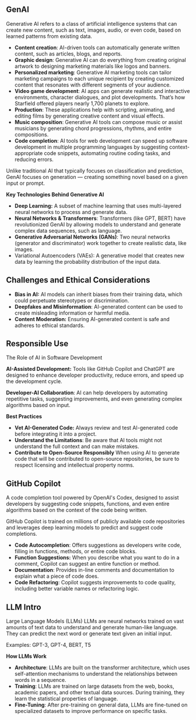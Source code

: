 ## GenAI
 Generative AI refers to a class of artificial intelligence systems that can create new content, such as text, images, audio, or even code, 
 based on learned patterns from existing data.

- **Content creation**: AI-driven tools can automatically generate written content, such as articles, blogs, and reports.
- **Graphic design**: Generative AI can do everything from creating original artwork to designing marketing materials like logos and banners.
- **Personalized marketing**: Generative AI marketing tools can tailor marketing campaigns to each unique recipient by creating customized content that resonates with different segments of your audience.
- **Video game development**: AI apps can generate realistic and interactive environments, character dialogues, and plot developments. That’s how Starfield offered players nearly 1,700 planets to explore.
- **Production**: These applications help with scripting, animating, and editing films by generating creative content and visual effects.
- **Music composition**: Generative AI tools can compose music or assist musicians by generating chord progressions, rhythms, and entire compositions.
- **Code completion**: AI tools for web development can speed up software development in multiple programming languages by suggesting context-appropriate code snippets, automating routine coding tasks, and reducing errors.

Unlike traditional AI that typically focuses on classification and prediction, GenAI focuses on generation — creating something novel based on a given input or prompt.

**Key Technologies Behind Generative AI**
- **Deep Learning:** A subset of machine learning that uses multi-layered neural networks to process and generate data.
- **Neural Networks & Transformers**: Transformers (like GPT, BERT) have revolutionized GenAI by allowing models to understand and generate complex data sequences, such as language.
- **Generative Adversarial Networks (GANs)**: Two neural networks (generator and discriminator) work together to create realistic data, like images.
- Variational Autoencoders (VAEs): A generative model that creates new data by learning the probability distribution of the input data.



## Challenges and Ethical Considerations
- **Bias in AI:** AI models can inherit biases from their training data, which could perpetuate stereotypes or discrimination.
- **Deepfakes and Misinformation**: AI-generated content can be used to create misleading information or harmful media.
- **Content Moderation:** Ensuring AI-generated content is safe and adheres to ethical standards.

## Responsible Use

The Role of AI in Software Development

**AI-Assisted Development:** Tools like GitHub Copilot and ChatGPT are designed to enhance developer productivity, reduce errors, and speed up the development cycle.

**Developer-AI Collaboration**: AI can help developers by automating repetitive tasks, suggesting improvements, and even generating complex algorithms based on input.

**Best Practices**

- **Vet AI-Generated Code:** Always review and test AI-generated code before integrating it into a project.
- **Understand the Limitations**: Be aware that AI tools might not understand the full context and can make mistakes.
- **Contribute to Open-Source Responsibly** When using AI to generate code that will be contributed to open-source repositories, be sure to respect licensing and intellectual property norms.


## GitHub Copilot
 A code completion tool powered by OpenAI's Codex, designed to assist developers by suggesting code snippets, functions, and even entire algorithms based on the context of the code being written.

GitHub Copilot is trained on millions of publicly available code repositories and leverages deep learning models to predict and suggest code completions.

- **Code Autocompletion**: Offers suggestions as developers write code, filling in functions, methods, or entire code blocks.
- **Function Suggestions:** When you describe what you want to do in a comment, Copilot can suggest an entire function or method.
- **Documentation**: Provides in-line comments and documentation to explain what a piece of code does.
- **Code Refactoring**: Copilot suggests improvements to code quality, including better variable names or refactoring logic.

## LLM Intro
Large Language Models (LLMs)
LLMs are neural networks trained on vast amounts of text data to understand and generate human-like language. They can predict the next word or generate text given an initial input.

Examples: GPT-3, GPT-4, BERT, T5

**How LLMs Work**

- **Architecture**: LLMs are built on the transformer architecture, which uses self-attention mechanisms to understand the relationships between words in a sequence.
- **Training**: LLMs are trained on large datasets from the web, books, academic papers, and other textual data sources. During training, they learn the statistical properties of language.
- **Fine-Tuning**: After pre-training on general data, LLMs are fine-tuned on specialized datasets to improve performance on specific tasks.